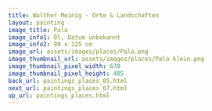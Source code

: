```yaml
---
title: Walther Meinig - Orte & Landschaften
layout: painting
image_title: Pala
image_info1: Öl, Datum unbekannt
image_info2: 90 x 125 cm
image_url: assets/images/places/Pala.png
image_thumbnail_url: assets/images/places/Pala-klein.png
image_thumbnail_pixel_width: 670
image_thumbnail_pixel_height: 485
back_url: paintings_places_05.html
next_url: paintings_places_07.html
up_url: paintings_places.html
---
```


